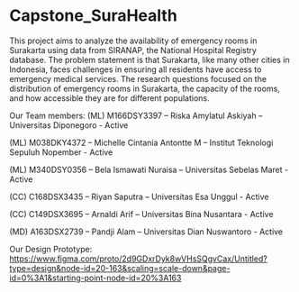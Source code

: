 # Capstone_SuraHealth

This project aims to analyze the availability of emergency rooms in Surakarta using data from SIRANAP, the National Hospital Registry database. The problem statement is that Surakarta, like many other cities in Indonesia, faces challenges in ensuring all residents have access to emergency medical services. The research questions focused on the distribution of emergency rooms in Surakarta, the capacity of the rooms, and how accessible they are for different populations.

Our Team members:
(ML) M166DSY3397 – Riska Amylatul Askiyah – Universitas Diponegoro - Active

(ML) M038DKY4372 – Michelle Cintania Antontte M – Institut Teknologi Sepuluh Nopember - Active

(ML) M340DSY0356 – Bela Ismawati Nuraisa – Universitas Sebelas Maret - Active

(CC) C168DSX3435 – Riyan Saputra – Universitas Esa Unggul - Active

(CC) C149DSX3695 – Arnaldi Arif – Universitas Bina Nusantara - Active

(MD) A163DSX2739 – Pandji Alam – Universitas Dian Nuswantoro - Active

Our Design Prototype:
https://www.figma.com/proto/2d9GDxrDyk8wVHsSQgvCax/Untitled?type=design&node-id=20-163&scaling=scale-down&page-id=0%3A1&starting-point-node-id=20%3A163
